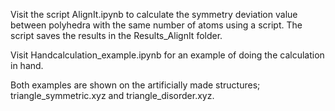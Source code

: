 Visit the script AlignIt.ipynb to calculate the symmetry deviation value between polyhedra with the same number of atoms using a script. The script saves the results in the Results_AlignIt folder.

Visit Handcalculation_example.ipynb for an example of doing the calculation in hand.

Both examples are shown on the artificially made structures; triangle_symmetric.xyz and triangle_disorder.xyz.
